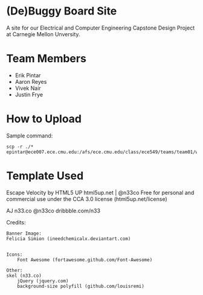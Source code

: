 (De)Buggy Board Site
===

A site for our Electrical and Computer Engineering Capstone Design Project at Carnegie Mellon Unversity.

Team Members
===

- Erik Pintar
- Aaron Reyes
- Vivek Nair
- Justin Frye

How to Upload
===

Sample command:

	scp -r ./* epintar@ece007.ece.cmu.edu:/afs/ece.cmu.edu/class/ece549/teams/team01/website

Template Used
===

Escape Velocity by HTML5 UP
html5up.net | @n33co
Free for personal and commercial use under the CCA 3.0 license (html5up.net/license)

AJ
n33.co @n33co dribbble.com/n33

Credits:

	Banner Image:
    Felicia Simion (ineedchemicalx.deviantart.com)


	Icons:
		Font Awesome (fortawesome.github.com/Font-Awesome)

	Other:
    skel (n33.co)
		jQuery (jquery.com)
		background-size polyfill (github.com/louisremi)

